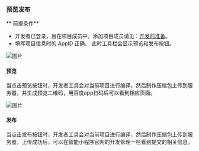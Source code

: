 
### 预览发布

** 前提条件**
- 开发者已登录，且在项目成员中。添加项目成员请见：[开发前准备](/game/introduction/prerare/before/)。
- 填写项目信息时的 AppID 正确。
此时工具栏会显示预览和发布按钮。

![图片](/img/game/tutorials/tool/工具13.png)


#### 预览

当点击预览按钮时，开发者工具会对当前项目进行编译，然后制作压缩包上传到服务器，并生成预览二维码，用百度app扫码后可以看到相应页面。

![图片](/img/game/tutorials/tool/工具14.png)

#### 发布
当点击发布按钮时，开发者工具会对当前项目进行编译，然后制作压缩包上传到服务器，上传成功后，可以在智能小程序官网的开发管理一栏看到提交的相关信息。
